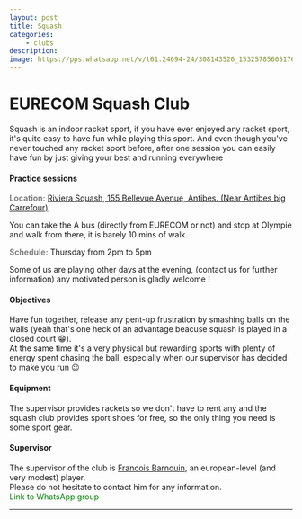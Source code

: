 ```yaml
---
layout: post
title: Squash
categories:
    - clubs
description:
image: https://pps.whatsapp.net/v/t61.24694-24/308143526_1532578560517628_1862923078481873121_n.jpg?ccb=11-4&oh=01_AdQHTe9yq6WWQv8_AcIyWQGP46cwstKwR_I_Q18hH311Aw&oe=63D94B77
---
```

# EURECOM Squash Club

Squash is an indoor racket sport, if you have ever enjoyed any racket sport, it's quite easy to have fun while playing this sport. And even though you've never touched any racket sport before, after one session you can easily have fun by just giving your best and running everywhere 

#### Practice sessions
<i class="fa-solid fa-location-dot"></i> <b style="color: grey;">Location:</b> <a href="https://www.google.fr/maps/place/Riviera+squash/@43.6004334,7.077701,17z/data=!3m1!4b1!4m5!3m4!1s0x12cc2adad02c3d63:0x2577b57e216324ed!8m2!3d43.6004295!4d7.0798897" target="_blank">Riviera Squash, 155 Bellevue Avenue, Antibes. (Near Antibes big Carrefour)</a>

You can take the A bus (directly from EURECOM or not) and stop at Olympie and walk from there, it is barely 10 mins of walk.  

<i class="fa-solid fa-calendar-days"></i> <b style="color: grey;">Schedule:</b> Thursday from 2pm to 5pm  

Some of us are playing other days at the evening, (contact us for further information) any motivated person is gladly welcome !

#### Objectives

Have fun together, release any pent-up frustration by smashing balls on the walls (yeah that's one heck of an advantage beacuse squash is played in a closed court 😁).  
At the same time it's a very physical but rewarding sports with plenty of energy spent chasing the ball, especially when our supervisor has decided to make you run 😉

#### Equipment
The supervisor provides rackets so we don't have to rent any and the squash club provides sport shoes for free, so the only thing you need is some sport gear.

#### Supervisor 
The supervisor of the club is [Francois Barnouin](mailto:<francois.barnouin@eurecom.fr>), an european-level (and very modest) player.  
Please do not hesitate to contact him for any information.  
<i class="fa-brands fa-whatsapp" style="color:green"></i> <a style="color:green;text-decoration:none" href="https://chat.whatsapp.com/BawnxRov3ahAurmOfeyLRn" target="_blank">Link to WhatsApp group</a>

---
